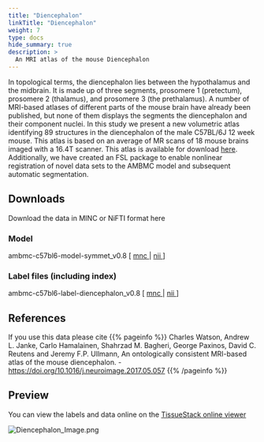 ```yaml
---
title: "Diencephalon"
linkTitle: "Diencephalon"
weight: 7
type: docs
hide_summary: true
description: >
  An MRI atlas of the mouse Diencephalon
---
```


In topological terms, the diencephalon lies between the hypothalamus and the midbrain. It is made up of three segments, prosomere 1 (pretectum), prosomere 2 (thalamus), and prosomere 3 (the prethalamus). A number of MRI-based atlases of different parts of the mouse brain have already been published, but none of them displays the segments the diencephalon and their component nuclei. In this study we present a new volumetric atlas identifying 89 structures in the diencephalon of the male C57BL/6J 12 week mouse. This atlas is based on an average of MR scans of 18 mouse brains imaged with a 16.4T scanner. This atlas is available for download [here](/AMBMC). Additionally, we have created an FSL package to enable nonlinear registration of novel data sets to the AMBMC model and subsequent automatic segmentation.

## Downloads
Download the data in MINC or NiFTI format here
### Model
ambmc-c57bl6-model-symmet_v0.8 [ [mnc <i class="fas fa-download"></i>](/uploads/AMBMC/ambmc-c57bl6-model-symmet_v0.8-mnc.tar.gz) | [nii <i class="fas fa-download"></i>](/uploads/AMBMC/ambmc-c57bl6-model-symmet_v0.8-nii.tar.gz) ]

### Label files (including index)
ambmc-c57bl6-label-diencephalon_v0.8 [ [mnc <i class="fas fa-download"></i>](/uploads/AMBMC/ambmc-c57bl6-label-diencephalon_v0.8-mnc.tar.gz) | [nii <i class="fas fa-download"></i>](/uploads/AMBMC/ambmc-c57bl6-label-diencephalon_v0.8-nii.tar.gz) ]

## References
If you use this data please cite
{{% pageinfo %}}
Charles Watson, Andrew L. Janke, Carlo Hamalainen, Shahrzad M. Bagheri, George Paxinos, David C. Reutens and Jeremy F.P. Ullmann, An ontologically consistent MRI-based atlas of the mouse diencephalon. - https://doi.org/10.1016/j.neuroimage.2017.05.057
{{% /pageinfo %}}

## Preview
You can view the labels and data online on the [TissueStack online viewer <i class="fas fa-external-link-alt"></i>](http://www.tissuestack.org/desktop.html?ds=7&plane=y&x=0.024&y=0.024&z=0.01&zoom=3&color=AMBMC_labels)

![Diencephalon_Image.png](../Diencephalon_Image.png)
